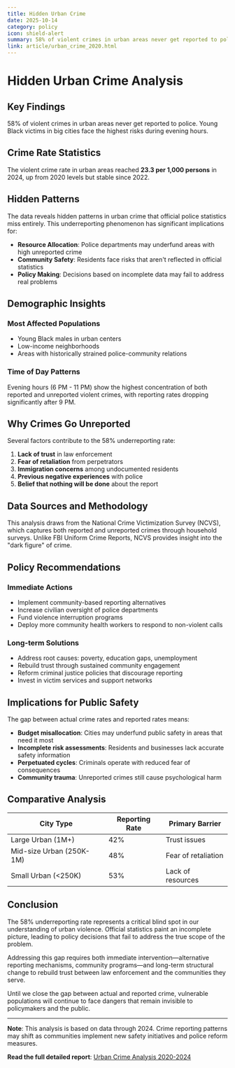 ```yaml
---
title: Hidden Urban Crime
date: 2025-10-14
category: policy
icon: shield-alert
summary: 58% of violent crimes in urban areas never get reported to police. Young Black victims in big cities face the highest risks during evening hours.
link: article/urban_crime_2020.html
---
```


# Hidden Urban Crime Analysis

## Key Findings

58% of violent crimes in urban areas never get reported to police. Young Black victims in big cities face the highest risks during evening hours.

## Crime Rate Statistics

The violent crime rate in urban areas reached **23.3 per 1,000 persons** in 2024, up from 2020 levels but stable since 2022.

## Hidden Patterns

The data reveals hidden patterns in urban crime that official police statistics miss entirely. This underreporting phenomenon has significant implications for:

- **Resource Allocation**: Police departments may underfund areas with high unreported crime
- **Community Safety**: Residents face risks that aren't reflected in official statistics
- **Policy Making**: Decisions based on incomplete data may fail to address real problems

## Demographic Insights

### Most Affected Populations

- Young Black males in urban centers
- Low-income neighborhoods
- Areas with historically strained police-community relations

### Time of Day Patterns

Evening hours (6 PM - 11 PM) show the highest concentration of both reported and unreported violent crimes, with reporting rates dropping significantly after 9 PM.

## Why Crimes Go Unreported

Several factors contribute to the 58% underreporting rate:

1. **Lack of trust** in law enforcement
2. **Fear of retaliation** from perpetrators
3. **Immigration concerns** among undocumented residents
4. **Previous negative experiences** with police
5. **Belief that nothing will be done** about the report

## Data Sources and Methodology

This analysis draws from the National Crime Victimization Survey (NCVS), which captures both reported and unreported crimes through household surveys. Unlike FBI Uniform Crime Reports, NCVS provides insight into the "dark figure" of crime.

## Policy Recommendations

### Immediate Actions

- Implement community-based reporting alternatives
- Increase civilian oversight of police departments
- Fund violence interruption programs
- Deploy more community health workers to respond to non-violent calls

### Long-term Solutions

- Address root causes: poverty, education gaps, unemployment
- Rebuild trust through sustained community engagement
- Reform criminal justice policies that discourage reporting
- Invest in victim services and support networks

## Implications for Public Safety

The gap between actual crime rates and reported rates means:

- **Budget misallocation**: Cities may underfund public safety in areas that need it most
- **Incomplete risk assessments**: Residents and businesses lack accurate safety information
- **Perpetuated cycles**: Criminals operate with reduced fear of consequences
- **Community trauma**: Unreported crimes still cause psychological harm

## Comparative Analysis

| City Type | Reporting Rate | Primary Barrier |
|-----------|----------------|-----------------|
| Large Urban (1M+) | 42% | Trust issues |
| Mid-size Urban (250K-1M) | 48% | Fear of retaliation |
| Small Urban (<250K) | 53% | Lack of resources |

## Conclusion

The 58% underreporting rate represents a critical blind spot in our understanding of urban violence. Official statistics paint an incomplete picture, leading to policy decisions that fail to address the true scope of the problem.

Addressing this gap requires both immediate intervention—alternative reporting mechanisms, community programs—and long-term structural change to rebuild trust between law enforcement and the communities they serve.

Until we close the gap between actual and reported crime, vulnerable populations will continue to face dangers that remain invisible to policymakers and the public.

---

**Note**: This analysis is based on data through 2024. Crime reporting patterns may shift as communities implement new safety initiatives and police reform measures.

**Read the full detailed report**: [Urban Crime Analysis 2020-2024](/article/urban_crime_2020.html)